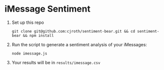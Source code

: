 # iMessage Sentiment

1. Set up this repo

    `git clone git@github.com:cjroth/sentiment-bear.git && cd sentiment-bear && npm install`

2. Run the script to generate a sentiment analysis of your iMessages:

    `node imessage.js`

3. Your results will be in `results/imessage.csv`
